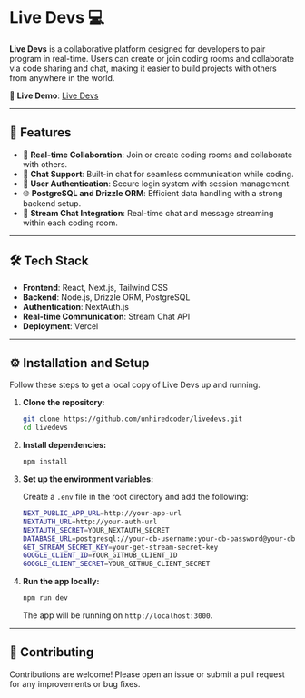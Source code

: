 # Live Devs 💻

**Live Devs** is a collaborative platform designed for developers to pair program in real-time. Users can create or join coding rooms and collaborate via code sharing and chat, making it easier to build projects with others from anywhere in the world.

🔗 **Live Demo**: [Live Devs](https://livedevs.vercel.app)

---

## 🚀 Features

- 👥 **Real-time Collaboration**: Join or create coding rooms and collaborate with others.
- 💬 **Chat Support**: Built-in chat for seamless communication while coding.
- 🔐 **User Authentication**: Secure login system with session management.
- 🌐 **PostgreSQL and Drizzle ORM**: Efficient data handling with a strong backend setup.
- 📡 **Stream Chat Integration**: Real-time chat and message streaming within each coding room.

---

## 🛠️ Tech Stack

- **Frontend**: React, Next.js, Tailwind CSS
- **Backend**: Node.js, Drizzle ORM, PostgreSQL
- **Authentication**: NextAuth.js
- **Real-time Communication**: Stream Chat API
- **Deployment**: Vercel

---

## ⚙️ Installation and Setup

Follow these steps to get a local copy of Live Devs up and running.

1. **Clone the repository:**

    ```bash
    git clone https://github.com/unhiredcoder/livedevs.git
    cd livedevs
    ```

2. **Install dependencies:**

    ```bash
    npm install
    ```

3. **Set up the environment variables:**

    Create a `.env` file in the root directory and add the following:

    ```bash
    NEXT_PUBLIC_APP_URL=http://your-app-url
    NEXTAUTH_URL=http://your-auth-url
    NEXTAUTH_SECRET=YOUR_NEXTAUTH_SECRET
    DATABASE_URL=postgresql://your-db-username:your-db-password@your-db-host:5432/your-db-name
    GET_STREAM_SECRET_KEY=your-get-stream-secret-key
    GOOGLE_CLIENT_ID=YOUR_GITHUB_CLIENT_ID
    GOOGLE_CLIENT_SECRET=YOUR_GITHUB_CLIENT_SECRET
    ```

4. **Run the app locally:**

    ```bash
    npm run dev
    ```

    The app will be running on `http://localhost:3000`.

 ---
   
## 🤝 Contributing

Contributions are welcome! Please open an issue or submit a pull request for any improvements or bug fixes.
